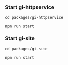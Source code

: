 

### Start  gi-httpservice

```shell
cd packages/gi-httpservice

npm run start
```



### Start gi-site

```shell
cd packages/gi-site

npm run start
```

